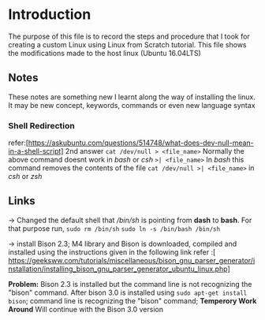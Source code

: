 # Introduction
The purpose of this file is to record the steps and procedure that I took for creating a custom Linux using Linux from Scratch tutorial. This file shows the modifications made to the host linux (Ubuntu 16.04LTS)

## Notes
These notes are something new I learnt along the way of installing the linux. It may be new concept, keywords, commands or even new language syntax

### Shell Redirection
refer:[https://askubuntu.com/questions/514748/what-does-dev-null-mean-in-a-shell-script] 2nd answer
`cat /dev/null > <file_name>` Normally the above command doesnt work in _bash_ or _csh_
`>| <file_name>` In _bash_ this command removes the contents of the file
`cat /dev/null >| <file_name>` in _csh_ or _zsh_ 

## Links

-> Changed the default shell that _/bin/sh_ is pointing from **dash** to **bash**. For that purpose run,
`sudo rm /bin/sh`
`sudo ln -s /bin/bash /bin/sh`

-> install Bison 2.3; M4 library and Bison is downloaded, compiled and installed using the instructions given in the following link
refer :[ https://geeksww.com/tutorials/miscellaneous/bison_gnu_parser_generator/installation/installing_bison_gnu_parser_generator_ubuntu_linux.php]

**Problem:** Bison 2.3 is installed but the command line is not recognizing the "bison" command. After bison 3.0 is installed using `sudo apt-get install bison`; command line is recognizing the "bison" command;
**Temperory Work Around** Will continue with the Bison 3.0 version

